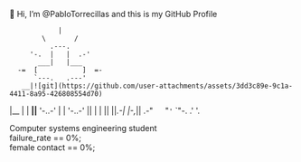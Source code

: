 👋 Hi, I’m @PabIoTorrecillas and this is my GitHub Profile 

                |
            \       /
              .---.
         '-.  |   |  .-'
           ___|   |___
      -=  [           ]  =-
          `---.   .---'
       __|![git](https://github.com/user-attachments/assets/3dd3c89e-9c1a-4411-8a95-426808554d70)
|__ |   | __||__
       '-..-' |   | '-..-'
         ||   |   |   ||
         ||_.-|   |-,_||
       .-"`   `"`'`   `"-.
     .'                   '.



 Computer systems engineering student <br>
failure_rate == 0%; <br>
female contact == 0%; 
